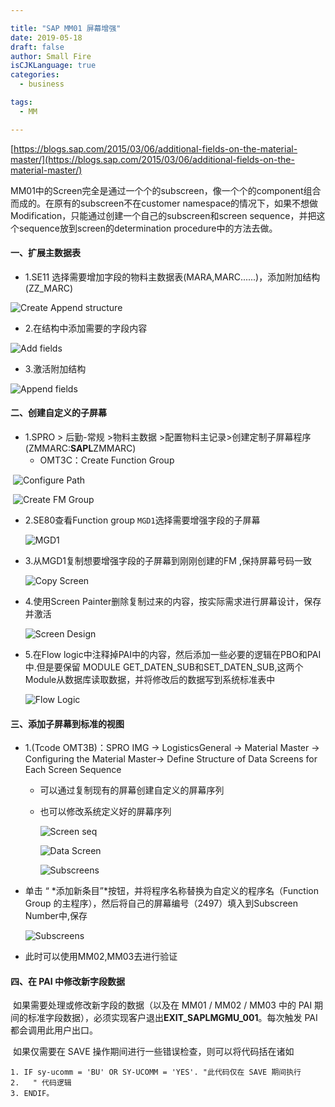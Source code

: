 ```yaml
---

title: "SAP MM01 屏幕增强"
date: 2019-05-18
draft: false
author: Small Fire
isCJKLanguage: true
categories: 
  - business

tags: 
  - MM

---
```


[https://blogs.sap.com/2015/03/06/additional-fields-on-the-material-master/](https://blogs.sap.com/2015/03/06/additional-fields-on-the-material-master/)



​	MM01中的Screen完全是通过一个个的subscreen，像一个个的component组合而成的。在原有的subscreen不在customer namespace的情况下，如果不想做Modification，只能通过创建一个自己的subscreen和screen sequence，并把这个sequence放到screen的determination procedure中的方法去做。

#### 一、扩展主数据表

- 1.SE11 选择需要增加字段的物料主数据表(MARA,MARC......)，添加附加结构(ZZ_MARC)

![Create Append structure](/images/MM/MM_Enhance1.png)

- 2.在结构中添加需要的字段内容

![Add fields](/images/MM/MM_Enhance2.png)

- 3.激活附加结构

![Append fields](/images/MM/MM_Enhance3.png)

#### 二、创建自定义的子屏幕

- 1.SPRO > 后勤-常规 >物料主数据 >配置物料主记录>创建定制子屏幕程序(ZMMARC:**SAPL**ZMMARC) 
  - OMT3C：Create Function Group

​		![Configure Path](/images/MM/MM_Enhance4.png)

​		![Create FM Group](/images/MM/MM_Enhance5.png)

- 2.SE80查看Function group `MGD1`选择需要增强字段的子屏幕

  ![MGD1](/images/MM/MM_Enhance6.png)

- 3.从MGD1复制想要增强字段的子屏幕到刚刚创建的FM ,保持屏幕号码一致

  ![Copy Screen](/images/MM/MM_Enhance7.png)

- 4.使用Screen Painter删除复制过来的内容，按实际需求进行屏幕设计，保存并激活

  ![Screen Design](/images/MM/MM_Enhance8.png)

- 5.在Flow logic中注释掉PAI中的内容，然后添加一些必要的逻辑在PBO和PAI中.但是要保留 MODULE GET_DATEN_SUB和SET_DATEN_SUB,这两个Module从数据库读取数据，并将修改后的数据写到系统标准表中

  ![Flow Logic](/images/MM/MM_Enhance9.png)

#### 三、添加子屏幕到标准的视图

- 1.(Tcode OMT3B)：SPRO IMG -> LogisticsGeneral -> Material Master -> Configuring the Material Master-> Define Structure of Data Screens for Each Screen Sequence

  - 可以通过复制现有的屏幕创建自定义的屏幕序列

  - 也可以修改系统定义好的屏幕序列

    ![Screen seq](/images/MM/MM_Enhance10.png)

    ![Data Screen](/images/MM/MM_Enhance11.png)

    ![Subscreens](/images/MM/MM_Enhance12.png)

- 单击 “ *添加新条目”*按钮，并将程序名称替换为自定义的程序名（Function Group 的主程序），然后将自己的屏幕编号（2497）填入到Subscreen Number中,保存

  ![Subscreens](/images/MM/MM_Enhance13.png)

- 此时可以使用MM02,MM03去进行验证

#### 四、在 PAI 中修改新字段数据

​	如果需要处理或修改新字段的数据（以及在 MM01 / MM02 / MM03 中的 PAI 期间的标准字段数据），必须实现客户退出**EXIT_SAPLMGMU_001**。每次触发 PAI 都会调用此用户出口。

​	如果仅需要在 SAVE 操作期间进行一些错误检查，则可以将代码括在诸如

```JS
1. IF sy-ucomm = 'BU' OR SY-UCOMM = 'YES'. "此代码仅在 SAVE 期间执行
2.   " 代码逻辑
3. ENDIF。
```





